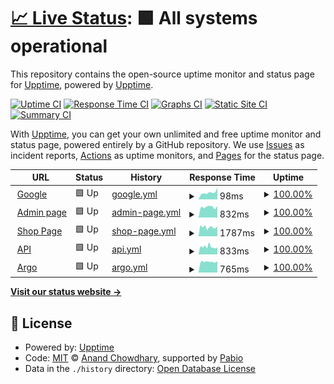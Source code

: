 # [📈 Live Status](https://upptime.github.io/upptime): <!--live status--> **🟩 All systems operational**

This repository contains the open-source uptime monitor and status page for [Upptime](https://upptime.js.org), powered by [Upptime](https://github.com/upptime/upptime).

[![Uptime CI](https://github.com/trungtrandb/upptime/workflows/Uptime%20CI/badge.svg)](https://github.com/trungtrandb/upptime/actions?query=workflow%3A%22Uptime+CI%22)
[![Response Time CI](https://github.com/trungtrandb/upptime/workflows/Response%20Time%20CI/badge.svg)](https://github.com/trungtrandb/upptime/actions?query=workflow%3A%22Response+Time+CI%22)
[![Graphs CI](https://github.com/trungtrandb/upptime/workflows/Graphs%20CI/badge.svg)](https://github.com/trungtrandb/upptime/actions?query=workflow%3A%22Graphs+CI%22)
[![Static Site CI](https://github.com/trungtrandb/upptime/workflows/Static%20Site%20CI/badge.svg)](https://github.com/trungtrandb/upptime/actions?query=workflow%3A%22Static+Site+CI%22)
[![Summary CI](https://github.com/trungtrandb/upptime/workflows/Summary%20CI/badge.svg)](https://github.com/trungtrandb/upptime/actions?query=workflow%3A%22Summary+CI%22)

With [Upptime](https://upptime.js.org), you can get your own unlimited and free uptime monitor and status page, powered entirely by a GitHub repository. We use [Issues](https://github.com/upptime/upptime/issues) as incident reports, [Actions](https://github.com/trungtrandb/upptime/actions) as uptime monitors, and [Pages](https://upptime.github.io/upptime) for the status page.

<!--start: status pages-->
<!-- This summary is generated by Upptime (https://github.com/upptime/upptime) -->
<!-- Do not edit this manually, your changes will be overwritten -->
<!-- prettier-ignore -->
| URL | Status | History | Response Time | Uptime |
| --- | ------ | ------- | ------------- | ------ |
| <img alt="" src="https://icons.duckduckgo.com/ip3/www.google.com.ico" height="13"> [Google](https://www.google.com) | 🟩 Up | [google.yml](https://github.com/trungtrandb/uptime/commits/HEAD/history/google.yml) | <details><summary><img alt="Response time graph" src="./graphs/google/response-time-week.png" height="20"> 98ms</summary><br><a href="https://trungtrandb.github.io/uptime/history/google"><img alt="Response time 113" src="https://img.shields.io/endpoint?url=https%3A%2F%2Fraw.githubusercontent.com%2Ftrungtrandb%2Fuptime%2FHEAD%2Fapi%2Fgoogle%2Fresponse-time.json"></a><br><a href="https://trungtrandb.github.io/uptime/history/google"><img alt="24-hour response time 167" src="https://img.shields.io/endpoint?url=https%3A%2F%2Fraw.githubusercontent.com%2Ftrungtrandb%2Fuptime%2FHEAD%2Fapi%2Fgoogle%2Fresponse-time-day.json"></a><br><a href="https://trungtrandb.github.io/uptime/history/google"><img alt="7-day response time 98" src="https://img.shields.io/endpoint?url=https%3A%2F%2Fraw.githubusercontent.com%2Ftrungtrandb%2Fuptime%2FHEAD%2Fapi%2Fgoogle%2Fresponse-time-week.json"></a><br><a href="https://trungtrandb.github.io/uptime/history/google"><img alt="30-day response time 104" src="https://img.shields.io/endpoint?url=https%3A%2F%2Fraw.githubusercontent.com%2Ftrungtrandb%2Fuptime%2FHEAD%2Fapi%2Fgoogle%2Fresponse-time-month.json"></a><br><a href="https://trungtrandb.github.io/uptime/history/google"><img alt="1-year response time 113" src="https://img.shields.io/endpoint?url=https%3A%2F%2Fraw.githubusercontent.com%2Ftrungtrandb%2Fuptime%2FHEAD%2Fapi%2Fgoogle%2Fresponse-time-year.json"></a></details> | <details><summary><a href="https://trungtrandb.github.io/uptime/history/google">100.00%</a></summary><a href="https://trungtrandb.github.io/uptime/history/google"><img alt="All-time uptime 100.00%" src="https://img.shields.io/endpoint?url=https%3A%2F%2Fraw.githubusercontent.com%2Ftrungtrandb%2Fuptime%2FHEAD%2Fapi%2Fgoogle%2Fuptime.json"></a><br><a href="https://trungtrandb.github.io/uptime/history/google"><img alt="24-hour uptime 100.00%" src="https://img.shields.io/endpoint?url=https%3A%2F%2Fraw.githubusercontent.com%2Ftrungtrandb%2Fuptime%2FHEAD%2Fapi%2Fgoogle%2Fuptime-day.json"></a><br><a href="https://trungtrandb.github.io/uptime/history/google"><img alt="7-day uptime 100.00%" src="https://img.shields.io/endpoint?url=https%3A%2F%2Fraw.githubusercontent.com%2Ftrungtrandb%2Fuptime%2FHEAD%2Fapi%2Fgoogle%2Fuptime-week.json"></a><br><a href="https://trungtrandb.github.io/uptime/history/google"><img alt="30-day uptime 100.00%" src="https://img.shields.io/endpoint?url=https%3A%2F%2Fraw.githubusercontent.com%2Ftrungtrandb%2Fuptime%2FHEAD%2Fapi%2Fgoogle%2Fuptime-month.json"></a><br><a href="https://trungtrandb.github.io/uptime/history/google"><img alt="1-year uptime 100.00%" src="https://img.shields.io/endpoint?url=https%3A%2F%2Fraw.githubusercontent.com%2Ftrungtrandb%2Fuptime%2FHEAD%2Fapi%2Fgoogle%2Fuptime-year.json"></a></details>
| <img alt="" src="https://icons.duckduckgo.com/ip3/admin.trungtq.io.ico" height="13"> [Admin page](https://admin.trungtq.io) | 🟩 Up | [admin-page.yml](https://github.com/trungtrandb/uptime/commits/HEAD/history/admin-page.yml) | <details><summary><img alt="Response time graph" src="./graphs/admin-page/response-time-week.png" height="20"> 832ms</summary><br><a href="https://trungtrandb.github.io/uptime/history/admin-page"><img alt="Response time 894" src="https://img.shields.io/endpoint?url=https%3A%2F%2Fraw.githubusercontent.com%2Ftrungtrandb%2Fuptime%2FHEAD%2Fapi%2Fadmin-page%2Fresponse-time.json"></a><br><a href="https://trungtrandb.github.io/uptime/history/admin-page"><img alt="24-hour response time 901" src="https://img.shields.io/endpoint?url=https%3A%2F%2Fraw.githubusercontent.com%2Ftrungtrandb%2Fuptime%2FHEAD%2Fapi%2Fadmin-page%2Fresponse-time-day.json"></a><br><a href="https://trungtrandb.github.io/uptime/history/admin-page"><img alt="7-day response time 832" src="https://img.shields.io/endpoint?url=https%3A%2F%2Fraw.githubusercontent.com%2Ftrungtrandb%2Fuptime%2FHEAD%2Fapi%2Fadmin-page%2Fresponse-time-week.json"></a><br><a href="https://trungtrandb.github.io/uptime/history/admin-page"><img alt="30-day response time 850" src="https://img.shields.io/endpoint?url=https%3A%2F%2Fraw.githubusercontent.com%2Ftrungtrandb%2Fuptime%2FHEAD%2Fapi%2Fadmin-page%2Fresponse-time-month.json"></a><br><a href="https://trungtrandb.github.io/uptime/history/admin-page"><img alt="1-year response time 894" src="https://img.shields.io/endpoint?url=https%3A%2F%2Fraw.githubusercontent.com%2Ftrungtrandb%2Fuptime%2FHEAD%2Fapi%2Fadmin-page%2Fresponse-time-year.json"></a></details> | <details><summary><a href="https://trungtrandb.github.io/uptime/history/admin-page">100.00%</a></summary><a href="https://trungtrandb.github.io/uptime/history/admin-page"><img alt="All-time uptime 99.90%" src="https://img.shields.io/endpoint?url=https%3A%2F%2Fraw.githubusercontent.com%2Ftrungtrandb%2Fuptime%2FHEAD%2Fapi%2Fadmin-page%2Fuptime.json"></a><br><a href="https://trungtrandb.github.io/uptime/history/admin-page"><img alt="24-hour uptime 100.00%" src="https://img.shields.io/endpoint?url=https%3A%2F%2Fraw.githubusercontent.com%2Ftrungtrandb%2Fuptime%2FHEAD%2Fapi%2Fadmin-page%2Fuptime-day.json"></a><br><a href="https://trungtrandb.github.io/uptime/history/admin-page"><img alt="7-day uptime 100.00%" src="https://img.shields.io/endpoint?url=https%3A%2F%2Fraw.githubusercontent.com%2Ftrungtrandb%2Fuptime%2FHEAD%2Fapi%2Fadmin-page%2Fuptime-week.json"></a><br><a href="https://trungtrandb.github.io/uptime/history/admin-page"><img alt="30-day uptime 100.00%" src="https://img.shields.io/endpoint?url=https%3A%2F%2Fraw.githubusercontent.com%2Ftrungtrandb%2Fuptime%2FHEAD%2Fapi%2Fadmin-page%2Fuptime-month.json"></a><br><a href="https://trungtrandb.github.io/uptime/history/admin-page"><img alt="1-year uptime 99.90%" src="https://img.shields.io/endpoint?url=https%3A%2F%2Fraw.githubusercontent.com%2Ftrungtrandb%2Fuptime%2FHEAD%2Fapi%2Fadmin-page%2Fuptime-year.json"></a></details>
| <img alt="" src="https://icons.duckduckgo.com/ip3/trungtq.io.ico" height="13"> [Shop Page](https://trungtq.io) | 🟩 Up | [shop-page.yml](https://github.com/trungtrandb/uptime/commits/HEAD/history/shop-page.yml) | <details><summary><img alt="Response time graph" src="./graphs/shop-page/response-time-week.png" height="20"> 1787ms</summary><br><a href="https://trungtrandb.github.io/uptime/history/shop-page"><img alt="Response time 2364" src="https://img.shields.io/endpoint?url=https%3A%2F%2Fraw.githubusercontent.com%2Ftrungtrandb%2Fuptime%2FHEAD%2Fapi%2Fshop-page%2Fresponse-time.json"></a><br><a href="https://trungtrandb.github.io/uptime/history/shop-page"><img alt="24-hour response time 1944" src="https://img.shields.io/endpoint?url=https%3A%2F%2Fraw.githubusercontent.com%2Ftrungtrandb%2Fuptime%2FHEAD%2Fapi%2Fshop-page%2Fresponse-time-day.json"></a><br><a href="https://trungtrandb.github.io/uptime/history/shop-page"><img alt="7-day response time 1787" src="https://img.shields.io/endpoint?url=https%3A%2F%2Fraw.githubusercontent.com%2Ftrungtrandb%2Fuptime%2FHEAD%2Fapi%2Fshop-page%2Fresponse-time-week.json"></a><br><a href="https://trungtrandb.github.io/uptime/history/shop-page"><img alt="30-day response time 2225" src="https://img.shields.io/endpoint?url=https%3A%2F%2Fraw.githubusercontent.com%2Ftrungtrandb%2Fuptime%2FHEAD%2Fapi%2Fshop-page%2Fresponse-time-month.json"></a><br><a href="https://trungtrandb.github.io/uptime/history/shop-page"><img alt="1-year response time 2364" src="https://img.shields.io/endpoint?url=https%3A%2F%2Fraw.githubusercontent.com%2Ftrungtrandb%2Fuptime%2FHEAD%2Fapi%2Fshop-page%2Fresponse-time-year.json"></a></details> | <details><summary><a href="https://trungtrandb.github.io/uptime/history/shop-page">100.00%</a></summary><a href="https://trungtrandb.github.io/uptime/history/shop-page"><img alt="All-time uptime 98.31%" src="https://img.shields.io/endpoint?url=https%3A%2F%2Fraw.githubusercontent.com%2Ftrungtrandb%2Fuptime%2FHEAD%2Fapi%2Fshop-page%2Fuptime.json"></a><br><a href="https://trungtrandb.github.io/uptime/history/shop-page"><img alt="24-hour uptime 100.00%" src="https://img.shields.io/endpoint?url=https%3A%2F%2Fraw.githubusercontent.com%2Ftrungtrandb%2Fuptime%2FHEAD%2Fapi%2Fshop-page%2Fuptime-day.json"></a><br><a href="https://trungtrandb.github.io/uptime/history/shop-page"><img alt="7-day uptime 100.00%" src="https://img.shields.io/endpoint?url=https%3A%2F%2Fraw.githubusercontent.com%2Ftrungtrandb%2Fuptime%2FHEAD%2Fapi%2Fshop-page%2Fuptime-week.json"></a><br><a href="https://trungtrandb.github.io/uptime/history/shop-page"><img alt="30-day uptime 99.70%" src="https://img.shields.io/endpoint?url=https%3A%2F%2Fraw.githubusercontent.com%2Ftrungtrandb%2Fuptime%2FHEAD%2Fapi%2Fshop-page%2Fuptime-month.json"></a><br><a href="https://trungtrandb.github.io/uptime/history/shop-page"><img alt="1-year uptime 98.31%" src="https://img.shields.io/endpoint?url=https%3A%2F%2Fraw.githubusercontent.com%2Ftrungtrandb%2Fuptime%2FHEAD%2Fapi%2Fshop-page%2Fuptime-year.json"></a></details>
| <img alt="" src="https://icons.duckduckgo.com/ip3/api.trungtq.io.ico" height="13"> [API](https://api.trungtq.io/auth/test) | 🟩 Up | [api.yml](https://github.com/trungtrandb/uptime/commits/HEAD/history/api.yml) | <details><summary><img alt="Response time graph" src="./graphs/api/response-time-week.png" height="20"> 833ms</summary><br><a href="https://trungtrandb.github.io/uptime/history/api"><img alt="Response time 1068" src="https://img.shields.io/endpoint?url=https%3A%2F%2Fraw.githubusercontent.com%2Ftrungtrandb%2Fuptime%2FHEAD%2Fapi%2Fapi%2Fresponse-time.json"></a><br><a href="https://trungtrandb.github.io/uptime/history/api"><img alt="24-hour response time 777" src="https://img.shields.io/endpoint?url=https%3A%2F%2Fraw.githubusercontent.com%2Ftrungtrandb%2Fuptime%2FHEAD%2Fapi%2Fapi%2Fresponse-time-day.json"></a><br><a href="https://trungtrandb.github.io/uptime/history/api"><img alt="7-day response time 833" src="https://img.shields.io/endpoint?url=https%3A%2F%2Fraw.githubusercontent.com%2Ftrungtrandb%2Fuptime%2FHEAD%2Fapi%2Fapi%2Fresponse-time-week.json"></a><br><a href="https://trungtrandb.github.io/uptime/history/api"><img alt="30-day response time 940" src="https://img.shields.io/endpoint?url=https%3A%2F%2Fraw.githubusercontent.com%2Ftrungtrandb%2Fuptime%2FHEAD%2Fapi%2Fapi%2Fresponse-time-month.json"></a><br><a href="https://trungtrandb.github.io/uptime/history/api"><img alt="1-year response time 1068" src="https://img.shields.io/endpoint?url=https%3A%2F%2Fraw.githubusercontent.com%2Ftrungtrandb%2Fuptime%2FHEAD%2Fapi%2Fapi%2Fresponse-time-year.json"></a></details> | <details><summary><a href="https://trungtrandb.github.io/uptime/history/api">100.00%</a></summary><a href="https://trungtrandb.github.io/uptime/history/api"><img alt="All-time uptime 98.26%" src="https://img.shields.io/endpoint?url=https%3A%2F%2Fraw.githubusercontent.com%2Ftrungtrandb%2Fuptime%2FHEAD%2Fapi%2Fapi%2Fuptime.json"></a><br><a href="https://trungtrandb.github.io/uptime/history/api"><img alt="24-hour uptime 100.00%" src="https://img.shields.io/endpoint?url=https%3A%2F%2Fraw.githubusercontent.com%2Ftrungtrandb%2Fuptime%2FHEAD%2Fapi%2Fapi%2Fuptime-day.json"></a><br><a href="https://trungtrandb.github.io/uptime/history/api"><img alt="7-day uptime 100.00%" src="https://img.shields.io/endpoint?url=https%3A%2F%2Fraw.githubusercontent.com%2Ftrungtrandb%2Fuptime%2FHEAD%2Fapi%2Fapi%2Fuptime-week.json"></a><br><a href="https://trungtrandb.github.io/uptime/history/api"><img alt="30-day uptime 99.70%" src="https://img.shields.io/endpoint?url=https%3A%2F%2Fraw.githubusercontent.com%2Ftrungtrandb%2Fuptime%2FHEAD%2Fapi%2Fapi%2Fuptime-month.json"></a><br><a href="https://trungtrandb.github.io/uptime/history/api"><img alt="1-year uptime 98.26%" src="https://img.shields.io/endpoint?url=https%3A%2F%2Fraw.githubusercontent.com%2Ftrungtrandb%2Fuptime%2FHEAD%2Fapi%2Fapi%2Fuptime-year.json"></a></details>
| <img alt="" src="https://icons.duckduckgo.com/ip3/argo.trungtq.io.ico" height="13"> [Argo](https://argo.trungtq.io) | 🟩 Up | [argo.yml](https://github.com/trungtrandb/uptime/commits/HEAD/history/argo.yml) | <details><summary><img alt="Response time graph" src="./graphs/argo/response-time-week.png" height="20"> 765ms</summary><br><a href="https://trungtrandb.github.io/uptime/history/argo"><img alt="Response time 869" src="https://img.shields.io/endpoint?url=https%3A%2F%2Fraw.githubusercontent.com%2Ftrungtrandb%2Fuptime%2FHEAD%2Fapi%2Fargo%2Fresponse-time.json"></a><br><a href="https://trungtrandb.github.io/uptime/history/argo"><img alt="24-hour response time 798" src="https://img.shields.io/endpoint?url=https%3A%2F%2Fraw.githubusercontent.com%2Ftrungtrandb%2Fuptime%2FHEAD%2Fapi%2Fargo%2Fresponse-time-day.json"></a><br><a href="https://trungtrandb.github.io/uptime/history/argo"><img alt="7-day response time 765" src="https://img.shields.io/endpoint?url=https%3A%2F%2Fraw.githubusercontent.com%2Ftrungtrandb%2Fuptime%2FHEAD%2Fapi%2Fargo%2Fresponse-time-week.json"></a><br><a href="https://trungtrandb.github.io/uptime/history/argo"><img alt="30-day response time 838" src="https://img.shields.io/endpoint?url=https%3A%2F%2Fraw.githubusercontent.com%2Ftrungtrandb%2Fuptime%2FHEAD%2Fapi%2Fargo%2Fresponse-time-month.json"></a><br><a href="https://trungtrandb.github.io/uptime/history/argo"><img alt="1-year response time 869" src="https://img.shields.io/endpoint?url=https%3A%2F%2Fraw.githubusercontent.com%2Ftrungtrandb%2Fuptime%2FHEAD%2Fapi%2Fargo%2Fresponse-time-year.json"></a></details> | <details><summary><a href="https://trungtrandb.github.io/uptime/history/argo">100.00%</a></summary><a href="https://trungtrandb.github.io/uptime/history/argo"><img alt="All-time uptime 99.91%" src="https://img.shields.io/endpoint?url=https%3A%2F%2Fraw.githubusercontent.com%2Ftrungtrandb%2Fuptime%2FHEAD%2Fapi%2Fargo%2Fuptime.json"></a><br><a href="https://trungtrandb.github.io/uptime/history/argo"><img alt="24-hour uptime 100.00%" src="https://img.shields.io/endpoint?url=https%3A%2F%2Fraw.githubusercontent.com%2Ftrungtrandb%2Fuptime%2FHEAD%2Fapi%2Fargo%2Fuptime-day.json"></a><br><a href="https://trungtrandb.github.io/uptime/history/argo"><img alt="7-day uptime 100.00%" src="https://img.shields.io/endpoint?url=https%3A%2F%2Fraw.githubusercontent.com%2Ftrungtrandb%2Fuptime%2FHEAD%2Fapi%2Fargo%2Fuptime-week.json"></a><br><a href="https://trungtrandb.github.io/uptime/history/argo"><img alt="30-day uptime 100.00%" src="https://img.shields.io/endpoint?url=https%3A%2F%2Fraw.githubusercontent.com%2Ftrungtrandb%2Fuptime%2FHEAD%2Fapi%2Fargo%2Fuptime-month.json"></a><br><a href="https://trungtrandb.github.io/uptime/history/argo"><img alt="1-year uptime 99.91%" src="https://img.shields.io/endpoint?url=https%3A%2F%2Fraw.githubusercontent.com%2Ftrungtrandb%2Fuptime%2FHEAD%2Fapi%2Fargo%2Fuptime-year.json"></a></details>

<!--end: status pages-->

[**Visit our status website →**](https://upptime.github.io/upptime)

## 📄 License

- Powered by: [Upptime](https://github.com/upptime/upptime)
- Code: [MIT](./LICENSE) © [Anand Chowdhary](https://anandchowdhary.com), supported by [Pabio](https://pabio.com)
- Data in the `./history` directory: [Open Database License](https://opendatacommons.org/licenses/odbl/1-0/)
